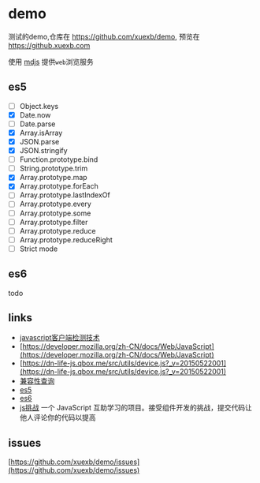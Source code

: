 # demo

测试的demo,仓库在 https://github.com/xuexb/demo, 预览在 https://github.xuexb.com

使用 [mdjs](https://github.com/xuexb/mdjs) 提供`web`浏览服务

## es5

- [ ] Object.keys
- [x] Date.now
- [ ] Date.parse
- [x] Array.isArray
- [x] JSON.parse
- [x] JSON.stringify
- [ ] Function.prototype.bind
- [ ] String.prototype.trim
- [x] Array.prototype.map
- [x] Array.prototype.forEach
- [ ] Array.prototype.lastIndexOf
- [ ] Array.prototype.every
- [ ] Array.prototype.some
- [ ] Array.prototype.filter
- [ ] Array.prototype.reduce
- [ ] Array.prototype.reduceRight
- [ ] Strict mode

## es6

todo


## links
* [javascript客户端检测技术](http://www.cnblogs.com/tugenhua0707/p/4540766.html)
* [https://developer.mozilla.org/zh-CN/docs/Web/JavaScript](https://developer.mozilla.org/zh-CN/docs/Web/JavaScript)
* [https://dn-life-js.qbox.me/src/utils/device.js?_v=20150522001](https://dn-life-js.qbox.me/src/utils/device.js?_v=20150522001)
* [兼容性查询](http://caniuse.com/)
* [es5](http://kangax.github.io/compat-table/es5/)
* [es6](http://kangax.github.io/compat-table/es6/)
* [js挑战](https://github.com/nimojs/learn-js)  一个 JavaScript 互助学习的项目。接受组件开发的挑战，提交代码让他人评论你的代码以提高

## issues

[https://github.com/xuexb/demo/issues](https://github.com/xuexb/demo/issues)
